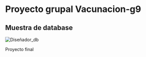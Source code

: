 # Proyecto grupal Vacunacion-g9

## Muestra de database

![Diseñador_db](https://github.com/joselesc/Vacunacion-g9/assets/127058951/3737c1f5-c0a4-437c-b025-80869543d904)

Proyecto final

